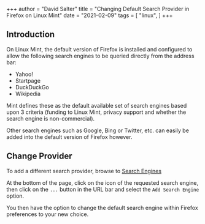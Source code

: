+++
author = "David Salter"
title = "Changing Default Search Provider in Firefox on Linux Mint"
date = "2021-02-09"
tags = [
    "linux",
]
+++

## Introduction

On Linux Mint, the default version of Firefox is installed and configured to allow the following search engines to be queried directly from the address bar:

- Yahoo!
- Startpage
- DuckDuckGo
- Wikipedia

Mint defines these as the default available set of search engines based upon 3 criteria (funding to Linux Mint, privacy support and whether the search engine is non-commercial).

Other search engines such as Google, Bing or Twitter, etc. can easily be added into the default version of Firefox however.

## Change Provider

To add a different search provider, browse to [Search Engines](https://www.linuxmint.com/searchengines.php)

At the bottom of the page, click on the icon of the requested search engine, then click on the `...` button in the URL bar and select the `Add Search Engine` option.

You then have the option to change the default search engine within Firefox preferences to your new choice.


